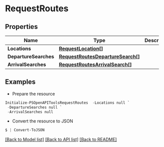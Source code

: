 # RequestRoutes
## Properties

Name | Type | Description | Notes
------------ | ------------- | ------------- | -------------
**Locations** | [**RequestLocation[]**](RequestLocation.md) |  | 
**DepartureSearches** | [**RequestRoutesDepartureSearch[]**](RequestRoutesDepartureSearch.md) |  | [optional] 
**ArrivalSearches** | [**RequestRoutesArrivalSearch[]**](RequestRoutesArrivalSearch.md) |  | [optional] 

## Examples

- Prepare the resource
```powershell
Initialize-PSOpenAPIToolsRequestRoutes  -Locations null `
 -DepartureSearches null `
 -ArrivalSearches null
```

- Convert the resource to JSON
```powershell
$ | Convert-ToJSON
```

[[Back to Model list]](../README.md#documentation-for-models) [[Back to API list]](../README.md#documentation-for-api-endpoints) [[Back to README]](../README.md)

